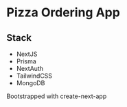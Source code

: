 # Pizza Ordering App

## Stack

-   NextJS
-   Prisma
-   NextAuth
-   TailwindCSS
-   MongoDB

Bootstrapped with create-next-app
